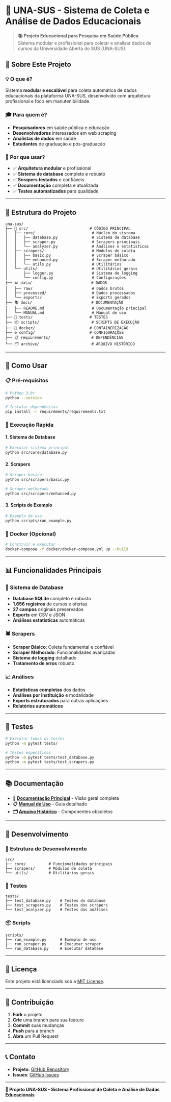 # 🏥 UNA-SUS - Sistema de Coleta e Análise de Dados Educacionais

> **📚 Projeto Educacional para Pesquisa em Saúde Pública**  
> Sistema modular e profissional para coletar e analisar dados de cursos da Universidade Aberta do SUS (UNA-SUS).

## 🎯 **Sobre Este Projeto**

### 💡 **O que é?**
Sistema **modular e escalável** para coleta automática de dados educacionais da plataforma UNA-SUS, desenvolvido com arquitetura profissional e foco em manutenibilidade.

### 🎓 **Para quem é?**
- **Pesquisadores** em saúde pública e educação
- **Desenvolvedores** interessados em web scraping
- **Analistas de dados** em saúde
- **Estudantes** de graduação e pós-graduação

### 🚀 **Por que usar?**
- ✅ **Arquitetura modular** e profissional
- ✅ **Sistema de database** completo e robusto
- ✅ **Scrapers testados** e confiáveis
- ✅ **Documentação** completa e atualizada
- ✅ **Testes automatizados** para qualidade

---

## 📁 **Estrutura do Projeto**

```
una-sus/
├── 🎯 src/                           # CÓDIGO PRINCIPAL
│   ├── core/                         # Núcleo do sistema
│   │   ├── database.py               # Sistema de database
│   │   ├── scraper.py                # Scrapers principais
│   │   └── analyzer.py               # Análises e estatísticas
│   ├── scrapers/                     # Módulos de coleta
│   │   ├── basic.py                  # Scraper básico
│   │   ├── enhanced.py               # Scraper melhorado
│   │   └── utils.py                  # Utilitários
│   └── utils/                        # Utilitários gerais
│       ├── logger.py                 # Sistema de logging
│       └── config.py                 # Configurações
├── 📊 data/                          # DADOS
│   ├── raw/                          # Dados brutos
│   ├── processed/                    # Dados processados
│   └── exports/                      # Exports gerados
├── 📚 docs/                          # DOCUMENTAÇÃO
│   ├── README.md                     # Documentação principal
│   └── MANUAL.md                     # Manual de uso
├── 🧪 tests/                         # TESTES
├── 📦 scripts/                       # SCRIPTS DE EXECUÇÃO
├── 🐳 docker/                        # CONTAINERIZAÇÃO
├── ⚙️ config/                        # CONFIGURAÇÕES
├── 📋 requirements/                  # DEPENDÊNCIAS
└── 🗂️ archive/                       # ARQUIVO HISTÓRICO
```

---

## 🚀 **Como Usar**

### **📋 Pré-requisitos**
```bash
# Python 3.8+
python --version

# Instalar dependências
pip install -r requirements/requirements.txt
```

### **🎯 Execução Rápida**

#### **1. Sistema de Database**
```bash
# Executar sistema principal
python src/core/database.py
```

#### **2. Scrapers**
```bash
# Scraper básico
python src/scrapers/basic.py

# Scraper melhorado
python src/scrapers/enhanced.py
```

#### **3. Scripts de Exemplo**
```bash
# Exemplo de uso
python scripts/run_example.py
```

### **🐳 Docker (Opcional)**
```bash
# Construir e executar
docker-compose -f docker/docker-compose.yml up --build
```

---

## 📊 **Funcionalidades Principais**

### **🎯 Sistema de Database**
- **Database SQLite** completo e robusto
- **1.656 registros** de cursos e ofertas
- **27 campos** originais preservados
- **Exports** em CSV e JSON
- **Análises estatísticas** automáticas

### **🕷️ Scrapers**
- **Scraper Básico**: Coleta fundamental e confiável
- **Scraper Melhorado**: Funcionalidades avançadas
- **Sistema de logging** detalhado
- **Tratamento de erros** robusto

### **📈 Análises**
- **Estatísticas completas** dos dados
- **Análises por instituição** e modalidade
- **Exports estruturados** para outras aplicações
- **Relatórios automáticos**

---

## 🧪 **Testes**

```bash
# Executar todos os testes
python -m pytest tests/

# Testes específicos
python -m pytest tests/test_database.py
python -m pytest tests/test_scrapers.py
```

---

## 📚 **Documentação**

- **📖 [Documentação Principal](docs/README.md)** - Visão geral completa
- **📋 [Manual de Uso](docs/MANUAL.md)** - Guia detalhado
- **🗂️ [Arquivo Histórico](archive/)** - Componentes obsoletos

---

## 🔧 **Desenvolvimento**

### **📁 Estrutura de Desenvolvimento**
```
src/
├── core/          # Funcionalidades principais
├── scrapers/      # Módulos de coleta
└── utils/         # Utilitários gerais
```

### **🧪 Testes**
```
tests/
├── test_database.py    # Testes do database
├── test_scrapers.py    # Testes dos scrapers
└── test_analyzer.py    # Testes das análises
```

### **📦 Scripts**
```
scripts/
├── run_example.py      # Exemplo de uso
├── run_scraper.py      # Executar scraper
└── run_database.py     # Executar database
```

---

## 📄 **Licença**

Este projeto está licenciado sob a [MIT License](LICENSE).

---

## 🤝 **Contribuição**

1. **Fork** o projeto
2. **Crie** uma branch para sua feature
3. **Commit** suas mudanças
4. **Push** para a branch
5. **Abra** um Pull Request

---

## 📞 **Contato**

- **Projeto**: [GitHub Repository](https://github.com/eunilo/una-sus)
- **Issues**: [GitHub Issues](https://github.com/eunilo/una-sus/issues)

---

**🎉 Projeto UNA-SUS - Sistema Profissional de Coleta e Análise de Dados Educacionais** 